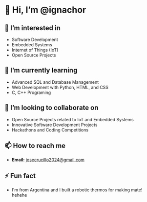 # 👋 Hi, I’m @ignachor

## 👀 I’m interested in
- Software Development
- Embedded Systems
- Internet of Things (IoT)
- Open Source Projects
  

## 🌱 I’m currently learning
- Advanced SQL and Database Management
- Web Development with Python, HTML, and CSS
- C, C++ Programing


## 💞️ I’m looking to collaborate on
- Open Source Projects related to IoT and Embedded Systems
- Innovative Software Development Projects
- Hackathons and Coding Competitions

## 📫 How to reach me
- **Email:** josecrucillo2024@gmail.com


## ⚡ Fun fact
- I'm from Argentina and I built a robotic thermos for making mate! hehehe

